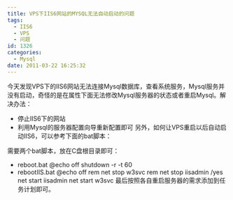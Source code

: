 ```yaml
---
title: VPS下IIS6网站的MYSQL无法自动启动的问题
tags:
  - IIS6
  - VPS
  - 问题
id: 1326
categories:
  - Mysql
date: 2011-03-22 16:25:32
---
```


今天发现VPS下的IIS6网站无法连接Mysql数据库，查看系统服务，Mysql服务并没有启动，奇怪的是在属性下面无法修改Mysql服务器的状态或者重启Mysql。解决办法：

*   停止IIS6下的网站
*   利用Mysql的服务器配置向导重新配置即可
另外，如何让VPS重启以后自动启动IIS6，可以参考下面的bat脚本：

需要两个bat脚本，放在C盘根目录即可：

*   reboot.bat
@echo off
shutdown -r -t 60
*   rebootIIS.bat
﻿﻿﻿@echo off
rem net stop w3svc
rem net stop iisadmin /yes
net start iisadmin
net start w3svc
最后按照各自重启服务器的需求添加到任务计划即可。